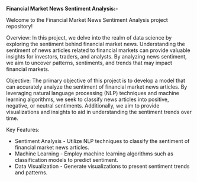 **Financial Market News Sentiment Analysis:-**


Welcome to the Financial Market News Sentiment Analysis project repository!

Overview:
In this project, we delve into the realm of data science by exploring the sentiment behind financial market news. Understanding the sentiment of news articles related to financial markets can provide valuable insights for investors, traders, and analysts. By analyzing news sentiment, we aim to uncover patterns, sentiments, and trends that may impact financial markets.

Objective:
The primary objective of this project is to develop a model that can accurately analyze the sentiment of financial market news articles. By leveraging natural language processing (NLP) techniques and machine learning algorithms, we seek to classify news articles into positive, negative, or neutral sentiments. Additionally, we aim to provide visualizations and insights to aid in understanding the sentiment trends over time.

Key Features:
  - Sentiment Analysis - Utilize NLP techniques to classify the sentiment of financial market news articles.
  - Machine Learning - Employ machine learning algorithms such as classification models to predict sentiment.
  - Data Visualization - Generate visualizations to present sentiment trends and patterns.

